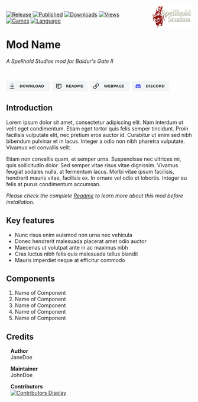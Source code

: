<img align="right" alt="SHS logo" src="https://raw.githubusercontent.com/Spellhold-Studios/Spellhold-Studios.github.io/main/assets/images/shs-corner-logo.png" width="22%">

[![Release](https://img.shields.io/github/v/release/Spellhold-Studios/template-basic?include_prereleases&color=%2392403a)](https://github.com/Spellhold-Studios/template-basic/releases/latest)
[![Published](https://img.shields.io/github/release-date/Spellhold-Studios/template-basic?display_date=published_at&label=published&color=%2392403a)](https://github.com/Spellhold-Studios/template-basic/releases/latest)
[![Downloads](https://img.shields.io/github/downloads/Spellhold-Studios/template-basic/total?color=%2392403a)](https://github.com/Spellhold-Studios/template-basic/releases)
[![Views](https://badges.pufler.dev/visits/Spellhold-Studios/template-basic?label=views&color=%2392403a)](https://github.com/Spellhold-Studios/template-basic/releases)
<br>
[![Games](https://img.shields.io/badge/games-BG2%20%a0%20BGT%20%a0%20BG2%3AEE%20%a0%20EET-%2392403a)](https://github.com/Spellhold-Studios/template-basic/releases)
[![Language](https://img.shields.io/badge/language-en%20%a0%20de%20%a0%20fr%20%a0%20zh--CN%20%a0%20zh--TW-%2392403a)](https://github.com/Spellhold-Studios/template-basic/releases)

# Mod Name

*A Spellhold Studios mod for Baldur's Gate II*

<br>

[<img alt="Download" src="https://raw.githubusercontent.com/Spellhold-Studios/Spellhold-Studios.github.io/main/assets/buttons/download.svg" height="28">](https://github.com/Spellhold-Studios/template-basic/releases/latest)&nbsp;
[<img alt="Readme" src="https://raw.githubusercontent.com/Spellhold-Studios/Spellhold-Studios.github.io/main/assets/buttons/readme.svg" height="28">](https://sampsca.github.io/SHS_Readme.html)&nbsp;
[<img alt="Webpage" src="https://raw.githubusercontent.com/Spellhold-Studios/Spellhold-Studios.github.io/main/assets/buttons/webpage.svg" height="28">](https://Spellhold-Studios.github.io/index.html)&nbsp;
[<img alt="Discord" src="https://raw.githubusercontent.com/Spellhold-Studios/Spellhold-Studios.github.io/main/assets/buttons/discord-blue.svg" height="28">](https://discord.gg/pE2Njbdb2a)

## Introduction

Lorem ipsum dolor sit amet, consectetur adipiscing elit. Nam interdum ut velit eget condimentum. Etiam eget tortor quis felis semper tincidunt. Proin facilisis vulputate elit, nec pretium eros auctor id. Curabitur ut enim sed nibh bibendum pulvinar et in lacus. Integer a odio non nibh pharetra vulputate. Vivamus vel convallis velit.

Etiam non convallis quam, et semper urna. Suspendisse nec ultrices mi, quis sollicitudin dolor. Sed semper vitae risus vitae dignissim. Vivamus feugiat sodales nulla, at fermentum lacus. Morbi vitae ipsum facilisis, hendrerit mauris vitae, facilisis ex. In ornare vel odio et lobortis. Integer eu felis at purus condimentum accumsan.

*Please check the complete [Readme]() to learn more about this mod before installation.*

## Key features

- Nunc risus enim euismod non urna nec vehicula 
- Donec hendrerit malesuada placerat amet odio auctor
- Maecenas ut volutpat ante in ac maximus nibh
- Cras luctus nibh felis quis malesuada tellus blandit
- Mauris imperdiet neque at efficitur commodo

## Components

1. Name of Component
2. Name of Component
3. Name of Component
4. Name of Component
5. Name of Component

## Credits

&nbsp;&nbsp; **Author**  
&nbsp;&nbsp; JaneDoe

&nbsp;&nbsp; **Maintainer**  
&nbsp;&nbsp; JohnDoe

&nbsp;&nbsp; **Contributors**  
&nbsp;&nbsp; [![Contributors Display](https://badges.pufler.dev/contributors/Spellhold-Studios/template-basic?size=29&padding=5&perRow=15&bots=false)](https://github.com/Spellhold-Studios/template-basic/graphs/contributors)
